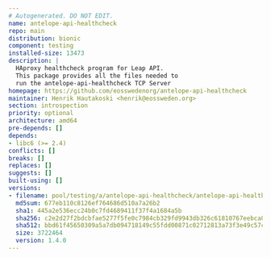 ```yaml
---
# Autogenerated. DO NOT EDIT.
name: antelope-api-healthcheck
repo: main
distribution: bionic
component: testing
installed-size: 13473
description: |
  HAproxy healthcheck program for Leap API.
  This package provides all the files needed to
  run the antelope-api-healthcheck TCP Server
homepage: https://github.com/eosswedenorg/antelope-api-healthcheck
maintainer: Henrik Hautakoski <henrik@eossweden.org>
section: introspection
priority: optional
architecture: amd64
pre-depends: []
depends:
- libc6 (>= 2.4)
conflicts: []
breaks: []
replaces: []
suggests: []
built-using: []
versions:
- filename: pool/testing/a/antelope-api-healthcheck/antelope-api-healthcheck_1.4.0_amd64.deb
  md5sum: 677eb110c8126ef764686d510a7a26b2
  sha1: 445a2e536ecc24b0c7fd4689411f37f4a1684a5b
  sha256: c2e2d27f2bdcbfae5277f5fe0c7984cb329fd9943db326c61810767eebca04d3
  sha512: bbd61f45650309a5a7db094718149c55fdd00871c02712813a73f3e49c57cd1620539644005d0ac1add3d7ce8ee6fa5101389a9aaf4b305a7935927f267c6e43
  size: 3722464
  version: 1.4.0
---
```

